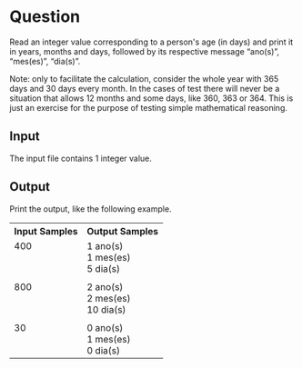 # Question

Read an integer value corresponding to a person's age (in days) and print it in years, months and days, followed by its respective message “ano(s)”, “mes(es)”, “dia(s)”.

Note: only to facilitate the calculation, consider the whole year with 365 days and 30 days every month. In the cases of test there will never be a situation that allows 12 months and some days, like 360, 363 or 364. This is just an exercise for the purpose of testing simple mathematical reasoning.

## Input

The input file contains 1 integer value.

## Output

Print the output, like the following example.

<table>
<tr>
    <th>Input Samples</th>
    <th>Output Samples</th>
</tr>
<tr></tr>

<tr>
    <td>400<br /><br /><br /></td>
    <td>1 ano(s)<br />1 mes(es)<br />5 dia(s)</td>
</tr>
<tr></tr>
<tr>
    <td></td>
    <td></td>
</tr>
<tr></tr>

<tr>
    <td>800<br /><br /><br /></td>
    <td>2 ano(s)<br />2 mes(es)<br />10 dia(s)</td>
</tr>
<tr></tr>
<tr>
    <td></td>
    <td></td>
</tr>
<tr></tr>

<tr>
    <td>30<br /><br /><br /></td>
    <td>0 ano(s)<br />1 mes(es)<br />0 dia(s)</td>
</tr>
<tr></tr>

</table>
